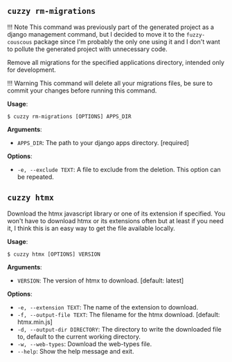 ## `cuzzy rm-migrations`

!!! Note
This command was previously part of the generated project as a django management command, but I decided to move it to
the
`fuzzy-couscous` package since I'm probably the only one using it and I don't want to pollute the generated project with
unnecessary code.

Remove all migrations for the specified applications directory, intended only for development.

!!! Warning
This command will delete all your migrations files, be sure to commit your changes before running this command.

**Usage**:

```console
$ cuzzy rm-migrations [OPTIONS] APPS_DIR
```

**Arguments**:

* `APPS_DIR`: The path to your django apps directory. [required]

**Options**:

* `-e, --exclude TEXT`: A file to exclude from the deletion. This option can be repeated.

## `cuzzy htmx`

Download the htmx javascript library or one of its extension if specified. You won't have to download htmx or its
extensions
often but at least if you need it, I think this is an easy way to get the file available locally.

**Usage**:

```console
$ cuzzy htmx [OPTIONS] VERSION
```

**Arguments**:

* `VERSION`: The version of htmx to download. [default: latest]

**Options**:

* `-e, --extension TEXT`: The name of the extension to download.
* `-f, --output-file TEXT`: The filename for the htmx download. [default: htmx.min.js]
* `-d, --output-dir DIRECTORY`: The directory to write the downloaded file to, default to the current working directory.
* `-w, --web-types`: Download the web-types file.
* `--help`: Show the help message and exit.
